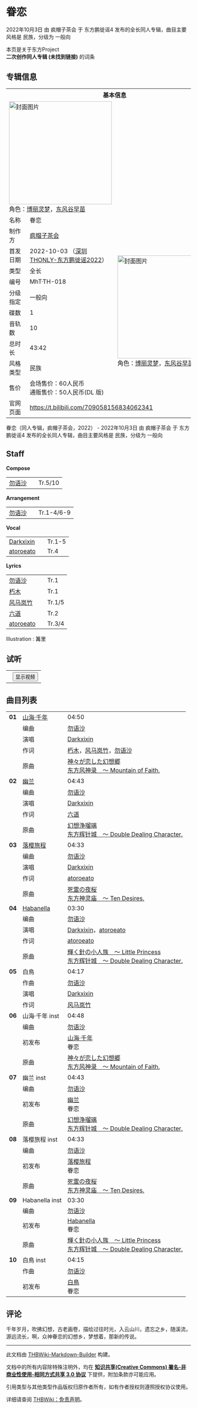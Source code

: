 # 眷恋

<!-- source html: G:\repos\THBWiki-Markdown-Builder\THBWikiMarkdown\Temp\main\4\44\ns0%3A%E7%9C%B7%E6%81%8B.html -->

2022年10月3日 由 疯帽子茶会 于 东方鹏徙谣4 发布的全长同人专辑，曲目主要风格是 民族，分级为 一般向

本页是关于东方Project  
 **二次创作同人专辑 (未找到链接)** 的词条
## 专辑信息

<table><tbody><tr><th colspan="3">基本信息</th></tr><tr><td class="cover-artwork-mobile" colspan="2"><a href="./文件-眷恋封面.jpg.md" class="image" title="封面图片"><img alt="封面图片" src="https://upload.thwiki.cc/thumb/e/e8/%E7%9C%B7%E6%81%8B%E5%B0%81%E9%9D%A2.jpg/280px-%E7%9C%B7%E6%81%8B%E5%B0%81%E9%9D%A2.jpg" decoding="async" loading="lazy" width="280" height="280" srcset="https://upload.thwiki.cc/thumb/e/e8/%E7%9C%B7%E6%81%8B%E5%B0%81%E9%9D%A2.jpg/420px-%E7%9C%B7%E6%81%8B%E5%B0%81%E9%9D%A2.jpg 1.5x, https://upload.thwiki.cc/thumb/e/e8/%E7%9C%B7%E6%81%8B%E5%B0%81%E9%9D%A2.jpg/560px-%E7%9C%B7%E6%81%8B%E5%B0%81%E9%9D%A2.jpg 2x" data-file-width="2480" data-file-height="2480"></a><div class="cover-char">角色：<a href="./博丽灵梦.md" title="博丽灵梦">博丽灵梦</a>，<a href="./东风谷早苗.md" title="东风谷早苗">东风谷早苗</a></div></td>
</tr><tr><td class="label">名称</td><td colspan="2"> 眷恋 </td></tr><tr><td class="label">制作方</td><td><a href="./疯帽子茶会.md" title="疯帽子茶会">疯帽子茶会</a></td><td class="cover-artwork" rowspan="10" style="min-width:280px;"><a href="./文件-眷恋封面.jpg.md" class="image" title="封面图片"><img alt="封面图片" src="https://upload.thwiki.cc/thumb/e/e8/%E7%9C%B7%E6%81%8B%E5%B0%81%E9%9D%A2.jpg/280px-%E7%9C%B7%E6%81%8B%E5%B0%81%E9%9D%A2.jpg" decoding="async" loading="lazy" width="280" height="280" srcset="https://upload.thwiki.cc/thumb/e/e8/%E7%9C%B7%E6%81%8B%E5%B0%81%E9%9D%A2.jpg/420px-%E7%9C%B7%E6%81%8B%E5%B0%81%E9%9D%A2.jpg 1.5x, https://upload.thwiki.cc/thumb/e/e8/%E7%9C%B7%E6%81%8B%E5%B0%81%E9%9D%A2.jpg/560px-%E7%9C%B7%E6%81%8B%E5%B0%81%E9%9D%A2.jpg 2x" data-file-width="2480" data-file-height="2480"></a><div class="cover-char">角色：<a href="./博丽灵梦.md" title="博丽灵梦">博丽灵梦</a>，<a href="./东风谷早苗.md" title="东风谷早苗">东风谷早苗</a></div></td>
</tr><tr><td class="label">首发日期</td><td>2022-10-03&#160;（<a href="/展会作品列表?e=%E4%B8%9C%E6%96%B9%E9%B9%8F%E5%BE%99%E8%B0%A3%234">深圳THONLY-东方鹏徙谣2022</a>）</td></tr><tr><td class="label">类型</td><td>全长</td></tr><tr><td class="label">编号</td><td>MhT·TH-018</td></tr><tr><td class="label">分级指定</td><td>一般向</td></tr><tr><td class="label">碟数</td><td>1</td></tr><tr><td class="label">音轨数</td><td>10</td></tr><tr><td class="label">总时长</td><td>43:42</td></tr><tr><td class="label">风格类型</td><td>民族</td></tr><tr><td class="label">售价</td><td>会场售价：60人民币<br>通贩售价：50人民币(DL 版)</td></tr>
<tr><td class="label">官网页面</td><td colspan="2"><a rel="nofollow" class="external free" href="https://t.bilibili.com/709058156834062341">https://t.bilibili.com/709058156834062341</a></td></tr></tbody></table>

眷恋（同人专辑，疯帽子茶会，2022） - 2022年10月3日 由 疯帽子茶会 于 东方鹏徙谣4 发布的全长同人专辑，曲目主要风格是 民族，分级为 一般向
## Staff
  
 **Compose**   

<table><tbody><tr><td><a href="/index.php?title=%E5%8B%BF%E8%AF%AD%E6%B2%99&amp;action=edit&amp;redlink=1" class="new" title="勿语沙（页面不存在）">勿语沙</a></td><td></td><td>Tr.5/10</td></tr></tbody></table>

  
 **Arrangement**   

<table><tbody><tr><td><a href="/index.php?title=%E5%8B%BF%E8%AF%AD%E6%B2%99&amp;action=edit&amp;redlink=1" class="new" title="勿语沙（页面不存在）">勿语沙</a></td><td></td><td>Tr.1-4/6-9</td></tr></tbody></table>

  
 **Vocal**   

<table><tbody><tr><td><a href="./Darkxixin.md" title="Darkxixin">Darkxixin</a></td><td></td><td>Tr.1-5</td></tr><tr><td><a href="/index.php?title=atoroeato&amp;action=edit&amp;redlink=1" class="new" title="atoroeato（页面不存在）">atoroeato</a></td><td></td><td>Tr.4</td></tr></tbody></table>

  
 **Lyrics**   

<table><tbody><tr><td><a href="/index.php?title=%E5%8B%BF%E8%AF%AD%E6%B2%99&amp;action=edit&amp;redlink=1" class="new" title="勿语沙（页面不存在）">勿语沙</a></td><td></td><td>Tr.1</td></tr><tr><td><a href="/index.php?title=%E6%9C%BD%E6%9C%A8&amp;action=edit&amp;redlink=1" class="new" title="朽木（页面不存在）">朽木</a></td><td></td><td>Tr.1</td></tr><tr><td><a href="/index.php?title=%E9%A3%8E%E9%A9%AC%E5%B2%9A%E7%AB%B9&amp;action=edit&amp;redlink=1" class="new" title="风马岚竹（页面不存在）">风马岚竹</a></td><td></td><td>Tr.1/5</td></tr><tr><td><a href="/index.php?title=%E5%85%AD%E9%81%93&amp;action=edit&amp;redlink=1" class="new" title="六道（页面不存在）">六道</a></td><td></td><td>Tr.2</td></tr><tr><td><a href="/index.php?title=atoroeato&amp;action=edit&amp;redlink=1" class="new" title="atoroeato（页面不存在）">atoroeato</a></td><td></td><td>Tr.3/4</td></tr></tbody></table>


Illustration
: 篝里

## 试听
  


  

<table>
<tr><th style="text-align: center;"><a class="bilibili-title external text" target="_blank" rel="nofollow" style="margin: 0 0.4em 0 0.2em;"></a><input type="button" class="bilibili-toggle" value="显示视频" style="float: right;"></th></tr>
<tr class="bilibili-video" style="display: none;"><td></td></tr>
</table>





## 曲目列表

<table><tbody><tr><td id="1" class="infoRD"><b>01</b></td><td id="山海·千年" colspan="2" class="title"><span class="new" title="（歌词页面不存在）"><a href="/index.php?title=%E6%AD%8C%E8%AF%8D:%E5%B1%B1%E6%B5%B7%C2%B7%E5%8D%83%E5%B9%B4&amp;boilerplate=模板:页面模板/曲目歌词&amp;action=edit">山海·千年</a></span><span class="thcsearchlinks"><a rel="nofollow" class="external text" href="https://cd.thwiki.cc?arrange=勿语沙&amp;vocal=Darkxixin&amp;lyric=朽木，风马岚竹，勿语沙&amp;ogmusic=神々が恋した幻想郷&amp;fromwiki=眷恋"><span title="搜索相似同人曲"></span></a></span></td><td class="time">04:50</td></tr><tr><td class="left"></td><td class="label">编曲</td><td class="text" colspan="2"><a href="/index.php?title=%E5%8B%BF%E8%AF%AD%E6%B2%99&amp;action=edit&amp;redlink=1" class="new" title="勿语沙（页面不存在）">勿语沙</a><span class="thcsearchlinks"><a rel="nofollow" class="external text" href="https://cd.thwiki.cc?arrange=，勿语沙&amp;fromwiki=眷恋"><span></span></a></span></td></tr><tr><td class="left"></td><td class="label">演唱</td><td class="text" colspan="2"><a href="./Darkxixin.md" title="Darkxixin">Darkxixin</a><span class="thcsearchlinks"><a rel="nofollow" class="external text" href="https://cd.thwiki.cc?vocal=Darkxixin，&amp;fromwiki=眷恋"><span></span></a></span></td></tr><tr><td class="left"></td><td class="label">作词</td><td class="text" colspan="2"><a href="/index.php?title=%E6%9C%BD%E6%9C%A8&amp;action=edit&amp;redlink=1" class="new" title="朽木（页面不存在）">朽木</a>，<a href="/index.php?title=%E9%A3%8E%E9%A9%AC%E5%B2%9A%E7%AB%B9&amp;action=edit&amp;redlink=1" class="new" title="风马岚竹（页面不存在）">风马岚竹</a>，<a href="/index.php?title=%E5%8B%BF%E8%AF%AD%E6%B2%99&amp;action=edit&amp;redlink=1" class="new" title="勿语沙（页面不存在）">勿语沙</a><span class="thcsearchlinks"><a rel="nofollow" class="external text" href="https://cd.thwiki.cc?lyric=朽木，风马岚竹，勿语沙&amp;fromwiki=眷恋"><span></span></a></span></td></tr><tr><td class="left"></td><td class="label">原曲</td><td class="text" colspan="2"><span class="thcsearchlinks"><a rel="nofollow" class="external text" href="https://cd.thwiki.cc?ogmusic=神々が恋した幻想郷&amp;fromwiki=眷恋"><span></span></a></span><div class="ogmusic"><a href="/%E7%A5%9E%E3%80%85%E3%81%8C%E6%81%8B%E3%81%97%E3%81%9F%E5%B9%BB%E6%83%B3%E9%83%B7" class="mw-redirect" title="神々が恋した幻想郷">神々が恋した幻想郷</a></div><div class="source"><a href="/%E4%B8%9C%E6%96%B9%E9%A3%8E%E7%A5%9E%E5%BD%95_%EF%BD%9E_Mountain_of_Faith." class="mw-redirect" title="东方风神录 ～ Mountain of Faith.">东方风神录　～ Mountain of Faith.</a></div></td></tr>
<tr><td id="2" class="infoRD"><b>02</b></td><td id="幽兰" colspan="2" class="title"><span class="new" title="（歌词页面不存在）"><a href="/index.php?title=%E6%AD%8C%E8%AF%8D:%E5%B9%BD%E5%85%B0&amp;boilerplate=模板:页面模板/曲目歌词&amp;action=edit">幽兰</a></span><span class="thcsearchlinks"><a rel="nofollow" class="external text" href="https://cd.thwiki.cc?arrange=勿语沙&amp;vocal=Darkxixin&amp;lyric=六道&amp;ogmusic=幻想浄瑠璃&amp;fromwiki=眷恋"><span title="搜索相似同人曲"></span></a></span></td><td class="time">04:43</td></tr><tr><td class="left"></td><td class="label">编曲</td><td class="text" colspan="2"><a href="/index.php?title=%E5%8B%BF%E8%AF%AD%E6%B2%99&amp;action=edit&amp;redlink=1" class="new" title="勿语沙（页面不存在）">勿语沙</a><span class="thcsearchlinks"><a rel="nofollow" class="external text" href="https://cd.thwiki.cc?arrange=，勿语沙&amp;fromwiki=眷恋"><span></span></a></span></td></tr><tr><td class="left"></td><td class="label">演唱</td><td class="text" colspan="2"><a href="./Darkxixin.md" title="Darkxixin">Darkxixin</a><span class="thcsearchlinks"><a rel="nofollow" class="external text" href="https://cd.thwiki.cc?vocal=Darkxixin，&amp;fromwiki=眷恋"><span></span></a></span></td></tr><tr><td class="left"></td><td class="label">作词</td><td class="text" colspan="2"><a href="/index.php?title=%E5%85%AD%E9%81%93&amp;action=edit&amp;redlink=1" class="new" title="六道（页面不存在）">六道</a><span class="thcsearchlinks"><a rel="nofollow" class="external text" href="https://cd.thwiki.cc?lyric=六道&amp;fromwiki=眷恋"><span></span></a></span></td></tr><tr><td class="left"></td><td class="label">原曲</td><td class="text" colspan="2"><span class="thcsearchlinks"><a rel="nofollow" class="external text" href="https://cd.thwiki.cc?ogmusic=幻想浄瑠璃&amp;fromwiki=眷恋"><span></span></a></span><div class="ogmusic"><a href="/%E5%B9%BB%E6%83%B3%E6%B5%84%E7%91%A0%E7%92%83" class="mw-redirect" title="幻想浄瑠璃">幻想浄瑠璃</a></div><div class="source"><a href="/%E4%B8%9C%E6%96%B9%E8%BE%89%E9%92%88%E5%9F%8E_%EF%BD%9E_Double_Dealing_Character." class="mw-redirect" title="东方辉针城 ～ Double Dealing Character.">东方辉针城　～ Double Dealing Character.</a></div></td></tr>
<tr><td id="3" class="infoRD"><b>03</b></td><td id="落樱旅程" colspan="2" class="title"><span class="new" title="（歌词页面不存在）"><a href="/index.php?title=%E6%AD%8C%E8%AF%8D:%E8%90%BD%E6%A8%B1%E6%97%85%E7%A8%8B&amp;boilerplate=模板:页面模板/曲目歌词&amp;action=edit">落樱旅程</a></span><span class="thcsearchlinks"><a rel="nofollow" class="external text" href="https://cd.thwiki.cc?arrange=勿语沙&amp;vocal=Darkxixin&amp;lyric=atoroeato&amp;ogmusic=死霊の夜桜&amp;fromwiki=眷恋"><span title="搜索相似同人曲"></span></a></span></td><td class="time">04:33</td></tr><tr><td class="left"></td><td class="label">编曲</td><td class="text" colspan="2"><a href="/index.php?title=%E5%8B%BF%E8%AF%AD%E6%B2%99&amp;action=edit&amp;redlink=1" class="new" title="勿语沙（页面不存在）">勿语沙</a><span class="thcsearchlinks"><a rel="nofollow" class="external text" href="https://cd.thwiki.cc?arrange=，勿语沙&amp;fromwiki=眷恋"><span></span></a></span></td></tr><tr><td class="left"></td><td class="label">演唱</td><td class="text" colspan="2"><a href="./Darkxixin.md" title="Darkxixin">Darkxixin</a><span class="thcsearchlinks"><a rel="nofollow" class="external text" href="https://cd.thwiki.cc?vocal=Darkxixin，&amp;fromwiki=眷恋"><span></span></a></span></td></tr><tr><td class="left"></td><td class="label">作词</td><td class="text" colspan="2"><a href="/index.php?title=atoroeato&amp;action=edit&amp;redlink=1" class="new" title="atoroeato（页面不存在）">atoroeato</a><span class="thcsearchlinks"><a rel="nofollow" class="external text" href="https://cd.thwiki.cc?lyric=atoroeato&amp;fromwiki=眷恋"><span></span></a></span></td></tr><tr><td class="left"></td><td class="label">原曲</td><td class="text" colspan="2"><span class="thcsearchlinks"><a rel="nofollow" class="external text" href="https://cd.thwiki.cc?ogmusic=死霊の夜桜&amp;fromwiki=眷恋"><span></span></a></span><div class="ogmusic"><a href="/%E6%AD%BB%E9%9C%8A%E3%81%AE%E5%A4%9C%E6%A1%9C" class="mw-redirect" title="死霊の夜桜">死霊の夜桜</a></div><div class="source"><a href="/%E4%B8%9C%E6%96%B9%E7%A5%9E%E7%81%B5%E5%BA%99_%EF%BD%9E_Ten_Desires." class="mw-redirect" title="东方神灵庙 ～ Ten Desires.">东方神灵庙　～ Ten Desires.</a></div></td></tr>
<tr><td id="4" class="infoRD"><b>04</b></td><td id="Habanella" colspan="2" class="title"><span class="new" title="（歌词页面不存在）"><a href="/index.php?title=%E6%AD%8C%E8%AF%8D:Habanella&amp;boilerplate=模板:页面模板/曲目歌词&amp;action=edit">Habanella</a></span><span class="thcsearchlinks"><a rel="nofollow" class="external text" href="https://cd.thwiki.cc?arrange=勿语沙&amp;vocal=Darkxixin，atoroeato&amp;lyric=atoroeato&amp;ogmusic=輝く針の小人族　～ Little Princess&amp;fromwiki=眷恋"><span title="搜索相似同人曲"></span></a></span></td><td class="time">03:30</td></tr><tr><td class="left"></td><td class="label">编曲</td><td class="text" colspan="2"><a href="/index.php?title=%E5%8B%BF%E8%AF%AD%E6%B2%99&amp;action=edit&amp;redlink=1" class="new" title="勿语沙（页面不存在）">勿语沙</a><span class="thcsearchlinks"><a rel="nofollow" class="external text" href="https://cd.thwiki.cc?arrange=，勿语沙&amp;fromwiki=眷恋"><span></span></a></span></td></tr><tr><td class="left"></td><td class="label">演唱</td><td class="text" colspan="2"><a href="./Darkxixin.md" title="Darkxixin">Darkxixin</a>，<a href="/index.php?title=atoroeato&amp;action=edit&amp;redlink=1" class="new" title="atoroeato（页面不存在）">atoroeato</a><span class="thcsearchlinks"><a rel="nofollow" class="external text" href="https://cd.thwiki.cc?vocal=Darkxixin，atoroeato&amp;fromwiki=眷恋"><span></span></a></span></td></tr><tr><td class="left"></td><td class="label">作词</td><td class="text" colspan="2"><a href="/index.php?title=atoroeato&amp;action=edit&amp;redlink=1" class="new" title="atoroeato（页面不存在）">atoroeato</a><span class="thcsearchlinks"><a rel="nofollow" class="external text" href="https://cd.thwiki.cc?lyric=atoroeato&amp;fromwiki=眷恋"><span></span></a></span></td></tr><tr><td class="left"></td><td class="label">原曲</td><td class="text" colspan="2"><span class="thcsearchlinks"><a rel="nofollow" class="external text" href="https://cd.thwiki.cc?ogmusic=輝く針の小人族　～ Little Princess&amp;fromwiki=眷恋"><span></span></a></span><div class="ogmusic"><a href="/%E8%BC%9D%E3%81%8F%E9%87%9D%E3%81%AE%E5%B0%8F%E4%BA%BA%E6%97%8F_%EF%BD%9E_Little_Princess" class="mw-redirect" title="輝く針の小人族 ～ Little Princess">輝く針の小人族　～ Little Princess</a></div><div class="source"><a href="/%E4%B8%9C%E6%96%B9%E8%BE%89%E9%92%88%E5%9F%8E_%EF%BD%9E_Double_Dealing_Character." class="mw-redirect" title="东方辉针城 ～ Double Dealing Character.">东方辉针城　～ Double Dealing Character.</a></div></td></tr>
<tr><td id="5" class="infoRL"><b>05</b></td><td id="白鳥" colspan="2" class="title">白鳥<span class="thcsearchlinks"><a rel="nofollow" class="external text" href="https://cd.thwiki.cc?arrange=勿语沙&amp;vocal=Darkxixin&amp;lyric=风马岚竹&amp;fromwiki=眷恋"><span title="搜索相似同人曲"></span></a></span></td><td class="time">04:17</td></tr><tr><td class="left"></td><td class="label">作曲</td><td class="text" colspan="2"><a href="/index.php?title=%E5%8B%BF%E8%AF%AD%E6%B2%99&amp;action=edit&amp;redlink=1" class="new" title="勿语沙（页面不存在）">勿语沙</a><span class="thcsearchlinks"><a rel="nofollow" class="external text" href="https://cd.thwiki.cc?arrange=，勿语沙&amp;fromwiki=眷恋"><span></span></a></span></td></tr><tr><td class="left"></td><td class="label">演唱</td><td class="text" colspan="2"><a href="./Darkxixin.md" title="Darkxixin">Darkxixin</a><span class="thcsearchlinks"><a rel="nofollow" class="external text" href="https://cd.thwiki.cc?vocal=Darkxixin，&amp;fromwiki=眷恋"><span></span></a></span></td></tr><tr><td class="left"></td><td class="label">作词</td><td class="text" colspan="2"><a href="/index.php?title=%E9%A3%8E%E9%A9%AC%E5%B2%9A%E7%AB%B9&amp;action=edit&amp;redlink=1" class="new" title="风马岚竹（页面不存在）">风马岚竹</a><span class="thcsearchlinks"><a rel="nofollow" class="external text" href="https://cd.thwiki.cc?lyric=风马岚竹&amp;fromwiki=眷恋"><span></span></a></span></td></tr>
<tr><td id="6" class="infoYD"><b>06</b></td><td id="山海·千年_inst" colspan="2" class="title">山海·千年 inst<span class="thcsearchlinks"><a rel="nofollow" class="external text" href="https://cd.thwiki.cc?arrange=勿语沙&amp;ogmusic=神々が恋した幻想郷&amp;fromwiki=眷恋"><span title="搜索相似同人曲"></span></a></span></td><td class="time">04:48</td></tr><tr><td class="left"></td><td class="label">编曲</td><td class="text" colspan="2"><a href="/index.php?title=%E5%8B%BF%E8%AF%AD%E6%B2%99&amp;action=edit&amp;redlink=1" class="new" title="勿语沙（页面不存在）">勿语沙</a><span class="thcsearchlinks"><a rel="nofollow" class="external text" href="https://cd.thwiki.cc?arrange=，勿语沙&amp;fromwiki=眷恋"><span></span></a></span></td></tr><tr><td class="left"></td><td class="label">初发布</td><td class="text" colspan="2"><a href="/%E7%9C%B7%E6%81%8B#1" title="眷恋">山海·千年</a><div class="source"><a class="mw-selflink selflink">眷恋</a></div></td></tr><tr><td class="left"></td><td class="label">原曲</td><td class="text" colspan="2"><span class="thcsearchlinks"><a rel="nofollow" class="external text" href="https://cd.thwiki.cc?ogmusic=神々が恋した幻想郷&amp;fromwiki=眷恋"><span></span></a></span><div class="ogmusic"><a href="/%E7%A5%9E%E3%80%85%E3%81%8C%E6%81%8B%E3%81%97%E3%81%9F%E5%B9%BB%E6%83%B3%E9%83%B7" class="mw-redirect" title="神々が恋した幻想郷">神々が恋した幻想郷</a></div><div class="source"><a href="/%E4%B8%9C%E6%96%B9%E9%A3%8E%E7%A5%9E%E5%BD%95_%EF%BD%9E_Mountain_of_Faith." class="mw-redirect" title="东方风神录 ～ Mountain of Faith.">东方风神录　～ Mountain of Faith.</a></div></td></tr>
<tr><td id="7" class="infoYD"><b>07</b></td><td id="幽兰_inst" colspan="2" class="title">幽兰 inst<span class="thcsearchlinks"><a rel="nofollow" class="external text" href="https://cd.thwiki.cc?arrange=勿语沙&amp;ogmusic=幻想浄瑠璃&amp;fromwiki=眷恋"><span title="搜索相似同人曲"></span></a></span></td><td class="time">04:43</td></tr><tr><td class="left"></td><td class="label">编曲</td><td class="text" colspan="2"><a href="/index.php?title=%E5%8B%BF%E8%AF%AD%E6%B2%99&amp;action=edit&amp;redlink=1" class="new" title="勿语沙（页面不存在）">勿语沙</a><span class="thcsearchlinks"><a rel="nofollow" class="external text" href="https://cd.thwiki.cc?arrange=，勿语沙&amp;fromwiki=眷恋"><span></span></a></span></td></tr><tr><td class="left"></td><td class="label">初发布</td><td class="text" colspan="2"><a href="/%E7%9C%B7%E6%81%8B#2" title="眷恋">幽兰</a><div class="source"><a class="mw-selflink selflink">眷恋</a></div></td></tr><tr><td class="left"></td><td class="label">原曲</td><td class="text" colspan="2"><span class="thcsearchlinks"><a rel="nofollow" class="external text" href="https://cd.thwiki.cc?ogmusic=幻想浄瑠璃&amp;fromwiki=眷恋"><span></span></a></span><div class="ogmusic"><a href="/%E5%B9%BB%E6%83%B3%E6%B5%84%E7%91%A0%E7%92%83" class="mw-redirect" title="幻想浄瑠璃">幻想浄瑠璃</a></div><div class="source"><a href="/%E4%B8%9C%E6%96%B9%E8%BE%89%E9%92%88%E5%9F%8E_%EF%BD%9E_Double_Dealing_Character." class="mw-redirect" title="东方辉针城 ～ Double Dealing Character.">东方辉针城　～ Double Dealing Character.</a></div></td></tr>
<tr><td id="8" class="infoYD"><b>08</b></td><td id="落樱旅程_inst" colspan="2" class="title">落樱旅程 inst<span class="thcsearchlinks"><a rel="nofollow" class="external text" href="https://cd.thwiki.cc?arrange=勿语沙&amp;ogmusic=死霊の夜桜&amp;fromwiki=眷恋"><span title="搜索相似同人曲"></span></a></span></td><td class="time">04:33</td></tr><tr><td class="left"></td><td class="label">编曲</td><td class="text" colspan="2"><a href="/index.php?title=%E5%8B%BF%E8%AF%AD%E6%B2%99&amp;action=edit&amp;redlink=1" class="new" title="勿语沙（页面不存在）">勿语沙</a><span class="thcsearchlinks"><a rel="nofollow" class="external text" href="https://cd.thwiki.cc?arrange=，勿语沙&amp;fromwiki=眷恋"><span></span></a></span></td></tr><tr><td class="left"></td><td class="label">初发布</td><td class="text" colspan="2"><a href="/%E7%9C%B7%E6%81%8B#3" title="眷恋">落樱旅程</a><div class="source"><a class="mw-selflink selflink">眷恋</a></div></td></tr><tr><td class="left"></td><td class="label">原曲</td><td class="text" colspan="2"><span class="thcsearchlinks"><a rel="nofollow" class="external text" href="https://cd.thwiki.cc?ogmusic=死霊の夜桜&amp;fromwiki=眷恋"><span></span></a></span><div class="ogmusic"><a href="/%E6%AD%BB%E9%9C%8A%E3%81%AE%E5%A4%9C%E6%A1%9C" class="mw-redirect" title="死霊の夜桜">死霊の夜桜</a></div><div class="source"><a href="/%E4%B8%9C%E6%96%B9%E7%A5%9E%E7%81%B5%E5%BA%99_%EF%BD%9E_Ten_Desires." class="mw-redirect" title="东方神灵庙 ～ Ten Desires.">东方神灵庙　～ Ten Desires.</a></div></td></tr>
<tr><td id="9" class="infoYD"><b>09</b></td><td id="Habanella_inst" colspan="2" class="title">Habanella inst<span class="thcsearchlinks"><a rel="nofollow" class="external text" href="https://cd.thwiki.cc?arrange=勿语沙&amp;ogmusic=輝く針の小人族　～ Little Princess&amp;fromwiki=眷恋"><span title="搜索相似同人曲"></span></a></span></td><td class="time">03:30</td></tr><tr><td class="left"></td><td class="label">编曲</td><td class="text" colspan="2"><a href="/index.php?title=%E5%8B%BF%E8%AF%AD%E6%B2%99&amp;action=edit&amp;redlink=1" class="new" title="勿语沙（页面不存在）">勿语沙</a><span class="thcsearchlinks"><a rel="nofollow" class="external text" href="https://cd.thwiki.cc?arrange=，勿语沙&amp;fromwiki=眷恋"><span></span></a></span></td></tr><tr><td class="left"></td><td class="label">初发布</td><td class="text" colspan="2"><a href="/%E7%9C%B7%E6%81%8B#4" title="眷恋">Habanella</a><div class="source"><a class="mw-selflink selflink">眷恋</a></div></td></tr><tr><td class="left"></td><td class="label">原曲</td><td class="text" colspan="2"><span class="thcsearchlinks"><a rel="nofollow" class="external text" href="https://cd.thwiki.cc?ogmusic=輝く針の小人族　～ Little Princess&amp;fromwiki=眷恋"><span></span></a></span><div class="ogmusic"><a href="/%E8%BC%9D%E3%81%8F%E9%87%9D%E3%81%AE%E5%B0%8F%E4%BA%BA%E6%97%8F_%EF%BD%9E_Little_Princess" class="mw-redirect" title="輝く針の小人族 ～ Little Princess">輝く針の小人族　～ Little Princess</a></div><div class="source"><a href="/%E4%B8%9C%E6%96%B9%E8%BE%89%E9%92%88%E5%9F%8E_%EF%BD%9E_Double_Dealing_Character." class="mw-redirect" title="东方辉针城 ～ Double Dealing Character.">东方辉针城　～ Double Dealing Character.</a></div></td></tr>
<tr><td id="10" class="infoYL"><b>10</b></td><td id="白鳥_inst" colspan="2" class="title">白鳥 inst<span class="thcsearchlinks"><a rel="nofollow" class="external text" href="https://cd.thwiki.cc?arrange=勿语沙&amp;fromwiki=眷恋"><span title="搜索相似同人曲"></span></a></span></td><td class="time">04:15</td></tr><tr><td class="left"></td><td class="label">作曲</td><td class="text" colspan="2"><a href="/index.php?title=%E5%8B%BF%E8%AF%AD%E6%B2%99&amp;action=edit&amp;redlink=1" class="new" title="勿语沙（页面不存在）">勿语沙</a><span class="thcsearchlinks"><a rel="nofollow" class="external text" href="https://cd.thwiki.cc?arrange=，勿语沙&amp;fromwiki=眷恋"><span></span></a></span></td></tr><tr><td class="left"></td><td class="label">初发布</td><td class="text" colspan="2"><a href="/%E7%9C%B7%E6%81%8B#5" title="眷恋">白鳥</a><div class="source"><a class="mw-selflink selflink">眷恋</a></div></td></tr></tbody></table>


## 评论
  
千年岁月，吹拂幻想，古老画卷，描绘过往时光，入云山川，遗忘之乡，随溪流，源远流长，啊，众神眷恋的幻想乡，梦想着，那新的传说。
  
  
  

  





---

此文档由 [THBWiki-Markdown-Builder](https://github.com/Delsin-Yu/THBWiki-Markdown-Builder) 构建。

文档中的所有内容除特殊注明外，均在 [**知识共享(Creative Commons) 署名-非商业性使用-相同方式共享 3.0 协议**](https://creativecommons.org/licenses/by-sa/3.0/deed.zh-hans) 下提供，附加条款亦可能应用。

引用类型与其他类型作品版权归原作者所有，如有作者授权则遵照授权协议使用。

详细请查阅 [THBWiki：免责声明](https://thbwiki.cc/THBWiki:%E5%85%8D%E8%B4%A3%E5%A3%B0%E6%98%8E)。

